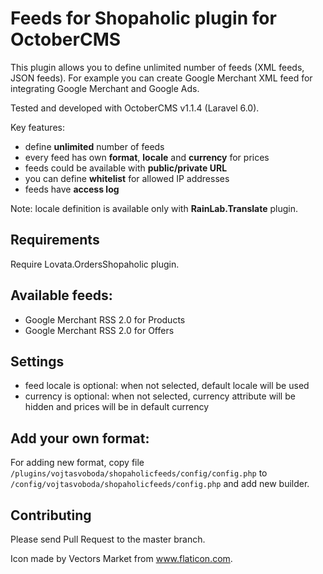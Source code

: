 # Feeds for Shopaholic plugin for OctoberCMS

This plugin allows you to define unlimited number of feeds (XML feeds, JSON feeds). For example you can create Google
Merchant XML feed for integrating Google Merchant and Google Ads.

Tested and developed with OctoberCMS v1.1.4 (Laravel 6.0).

Key features:

- define **unlimited** number of feeds
- every feed has own **format**, **locale** and **currency** for prices
- feeds could be available with **public/private URL**
- you can define **whitelist** for allowed IP addresses
- feeds have **access log**

Note: locale definition is available only with **RainLab.Translate** plugin.

## Requirements

Require Lovata.OrdersShopaholic plugin.

## Available feeds:

- Google Merchant RSS 2.0 for Products
- Google Merchant RSS 2.0 for Offers

## Settings

- feed locale is optional: when not selected, default locale will be used
- currency is optional: when not selected, currency attribute will be hidden and prices will be in default currency

## Add your own format:

For adding new format, copy file `/plugins/vojtasvoboda/shopaholicfeeds/config/config.php` to
`/config/vojtasvoboda/shopaholicfeeds/config.php` and add new builder.

## Contributing

Please send Pull Request to the master branch.

Icon made by Vectors Market from www.flaticon.com.

